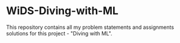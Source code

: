 # WiDS-Diving-with-ML
This repository contains all my problem statements and assignments solutions for this project - "Diving with ML".
